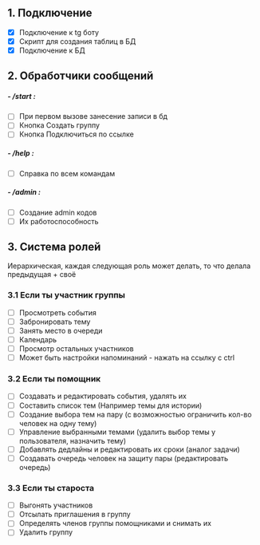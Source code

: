 ## 1. Подключение
- [x] Подключение к tg боту
- [x] Скрипт для создания таблиц в БД
- [x] Подключение к БД

## 2. Обработчики сообщений
##### - /start :
- [ ] При первом вызове занесение записи в бд
- [ ] Кнопка Создать группу
- [ ] Кнопка Подключиться по ссылке

##### - /help :
- [ ] Справка по всем командам

##### - /admin :
- [ ] Создание admin кодов
- [ ] Их работоспособность

## 3. Система ролей

Иерархическая, каждая следующая роль может делать, то что делала предыдущая + своё

### 3.1 Если ты участник группы
- [ ] Просмотреть события
- [ ] Забронировать тему
- [ ] Занять место в очереди
- [ ] Календарь
- [ ] Просмотр остальных участников
- [ ] Может быть настройки напоминаний - [](info/База%20данных.md#^15) нажать на ссылку с ctrl

### 3.2 Если ты помощник
- [ ] Создавать и редактировать события, удалять их
- [ ] Составить список тем (Например темы для истории)
- [ ] Создание выбора тем на пару (с возможностью ограничить кол-во человек на одну тему)
- [ ] Управление выбранными темами (удалить выбор темы у пользователя, назначить тему)
- [ ] Добавлять дедлайны и редактировать их сроки (аналог задачи) 
- [ ] Создавать очередь человек на защиту пары (редактировать очередь)

### 3.3 Если ты староста
- [ ] Выгонять участников
- [ ] Отсылать приглашения в группу
- [ ] Определять членов группы помощниками и снимать их
- [ ] Удалить группу